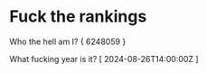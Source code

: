 # Fuck the rankings

Who the hell am I?
{ 6248059 }

What fucking year is it?
[ 2024-08-26T14:00:00Z ]

